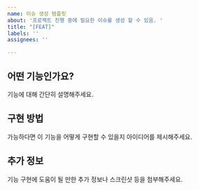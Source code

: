 ```yaml
---
name: 이슈 생성 템플릿
about: '프로젝트 진행 중에 필요한 이슈를 생성 할 수 있음. '
title: "[FEAT]"
labels: ''
assignees: ''

---
```


## 어떤 기능인가요?
기능에 대해 간단히 설명해주세요.

## 구현 방법
가능하다면 이 기능을 어떻게 구현할 수 있을지 아이디어를 제시해주세요.

## 추가 정보
기능 구현에 도움이 될 만한 추가 정보나 스크린샷 등을 첨부해주세요.
